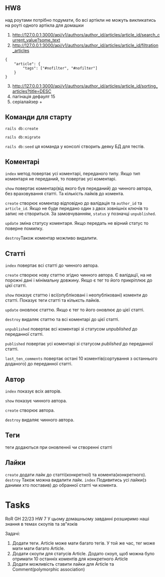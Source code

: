 ## HW8
над роутами потрібно подумати, бо всі артікли не можуть викликатись на роуті одного артікла
для домашки
1. http://127.0.0.1:3000/api/v1/authors/author_id/articles/article_id/search_current_value?some_text
2. http://127.0.0.1:3000/api/v1/authors/author_id/articles/article_id/filtration_articles
```
{
    "article": {
        "tags": ["#nofilter", "#nofilter"]
    }
}
```
3. http://127.0.0.1:3000/api/v1/authors/author_id/articles/article_id/sorting_articles?title=DESC
4. пагінація дефаулт 15
5. серіалайзер +



## Команди для старту
`rails db:create`

`rails db:migrate`

`rails db:seed` ця команда у консолі створить деяку БД для тестів.

## Коментарі
`index` метод повертає усі коментарі, переданого типу. Якщо тип коментаря не переданий, то повертає усі коментарі.

`show` повертає коментар(від якого був переданий) до чинного автора, без враховування статті. Та кількість лайків до комента.

`create` створює коментар відповідно до валідація та `author_id` та `article_id`. Якщо не буде передано один з двох зовнішніх ключів то запис не створиться.
За замовчуванням, `status` у позначці `unpublished`.

`update` зміна статусу коментаря. Якщо передать не вірний статус то поверне помилку.

`destroy`Також коментар можливо видалити.

## Статті
`index` повертає всі статті до чинного автора.

`create` створює нову статтю згідно чинного автора. Є валідації, на не порожні дані і мінімальну довжину. Якщо є тег то його прикріплює до цієї статті.

`show` показує статтю і всі(опубліковані і неопубліковані) коменти до статті. Показує теги статті та кільксть лайків.

`update` оновлює статтю. Якщо є тег то його оновлює до цієї статті.

`destroy` видаляє статтю та всі коментарі до цієї статті.

`unpublished` повертає всі коментарі зі статусом *unpublished* до переданної статті.

`published` повертає усі коментарі зі статусом *published* до переданної статті.

`last_ten_comments` повертає остані 10 коментів(сортування з останнього доданого) до переданної статті.


## Автор
`index` показує всіх авторів.

`show` показує чинного автора.

`create` створює автора.

`destroy` видаляє чинного автора.

## Теги
теги додаються при оновленніі чи створенні статті

## Лайки
`create` додати лайк до статті(конкретної) та комента(конкретного).
`destroy` Також можна видалити лайк.
`index` Подивитись усі лайки(з даними хто поставив) до обранної статті чи комента.


# Tasks

RoR GH 22/23 HW 7
У цьому домашньому завданні розширимо наші знання в темах скоупів та зв"язків

Задачі:
1) Додати теги. Article може мати багато тегів. У той же час, тег може мати мати багато Article.
2) Додати скоупи для статусів Article.
   Додато скоуп, щоб можна було отримати 10 останніх коментів для конкретного Article
3)  Додати можливість ставити лайки для Article та Comment(polymorphic association)